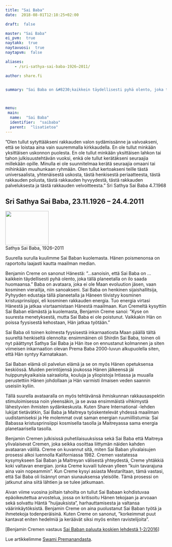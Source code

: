 ```yaml
---
title: "Sai Baba"
date:  2018-08-01T12:18:25+02:00

draft:  false

master: "Sai Baba"
ei_pvm:  true
naytakk:  true
naytavuosi:  true
naytapvm:  false

aliases:
    - /sri-sathya-sai-baba-1926–2011/

author: share.fi


summary: "Sai Baba on &#8230;kaikkein täydellisesti pyhä olento, joka tällä planeetalla on ilo saada huomaansa.&#8221; Baba on avataara, joka ei ole Maan evoluution jäsen..."


 
menu:
 main:
  name:  "Sai Baba"
  identifier:  "saibaba"
  parent:  "lisatietoa"
---
```

<p class="alustus">&#8221;Olen tullut sytyttääkseni rakkauden valon sydämissänne ja valvoakseni, että se loistaa aina vain suuremmalla kirkkaudella. En ole tullut minkään yksittäisen uskonnon puolesta. En ole tullut minkään yksittäisen lahkon tai tahon julkisuustehtävän vuoksi, enkä ole tullut kerätäkseni seuraajia millekään opille. Minulla ei ole suunnitelmaa kerätä seuraajia omaani tai mihinkään muuhunkaan ryhmään. Olen tullut kertoakseni teille tästä universaalista, yhtenäisestä uskosta, tästä henkisestä periaatteesta, tästä rakkauden polusta, tästä rakkauden hyvyydestä, tästä rakkauden palveluksesta ja tästä rakkauden velvoitteesta.&#8221; Sri Sathya Sai Baba 4.7.1968</p>
<h2>Sri Sathya Sai Baba, 23.11.1926 – 24.4.2011</h2>
<p class="alignright"><img src="https://sharefi-cdn.sirv.com/sharefi/sai_baba.jpg" width="135" height="107" alt="" /><br />Sathya Sai Baba, 1926–2011</p>
<p>Suurella surulla kuulimme Sai Baban kuolemasta. Hänen poismenonsa on raportoitu laajasti kautta maailman median.</p>
<p>Benjamin Creme on sanonut Hänestä: &#8221;&#8230;sanoisin, että Sai Baba on &#8230;kaikkein täydellisesti pyhä olento, joka tällä planeetalla on ilo saada huomaansa.&#8221; Baba on avataara, joka ei ole Maan evoluution jäsen, vaan kosminen vierailija, niin sanoakseni. Sai Baba on henkinen sijaishallitsija, Pyhyyden edustaja tällä planeetalla ja Häneen tiivistyy kosminen kristusprinsiippi, eli kosminen rakkauden energia. Tuo energia virtasi Hänestä ja jatkaa visrtaamistaan Hänestä maailmaan. Kun Cremeltä kysyttiin Sai Baban elämästä ja kuolemasta, Benjamin Creme sanoi: &#8221;Kyse on suuresta menetyksestä, mutta Sai Baba ei ole poistunut. Vaikkakin Hän on poissa fyysisestä kehostaan, Hän jatkaa työtään.&#8221;</p>
<p>Sai Baba oli toinen kolmesta fyysisestä inkarnaatiosta Maan päällä tältä suureltä henkiseltä olennolta: ensimmäinen oli Shirdin Sai Baba, toinen oli nyt päättynyt Sathya Sai Baba ja Hän itse on ennustanut kolmannen ja siten viimeisen inkarnaation olevan Prema Baba 2000-luvun alkupuolella siten, että Hän syntyy Karnatakaan.</p>
<p>Sai Baban elämä oli palvelun elämä ja se on myös Hänen opetuksensa keskiössä. Muiden perintöjensä joukossa Hänen jälkeensä jäi huippunykyaikaisia sairaaloita, kouluja ja yliopistoja Intiassa ja muualla perustettiin Hänen johdollaan ja Hän varmisti ilmaisen veden saannin useisiin kyliin.</p>
<p>Tällä suurella avataaralla on myös tehtävänsä ihmiskunnan rakkausaspektin stimuloimisessa noin yleensäkin, ja se avaa ensimmäistä vihkimystä lähestyvien ihmisten sydänkeskusta. Kuten Share International -lehden lukijat tietävätkin, Sai Baba ja Maitreya työskentelevät yhdessä maailman uudistamiseksi ja He molemmat ovat saman energian ruumiillistumia: Sai Babassa kristusprinsiippi kosmisella tasolla ja Maitreyassa sama energia planetaarisella tasolla.</p>
<p>Benjamin Cremen julkisissä puhetilaisuuksissa sekä Sai Baba että Maitreya ylivalaisevat Cremen, joka seikka osoittaa liittymän näiden kahden avataaran välillä. Creme on kuvannut sitä, miten Sai Baban ylivalaisujen prosessi alkoi luennolla Kaliforniassa 1982. Cremen vastatessa kysymykseen Sai Baban ja Maitreyan välisestä yhteydestä, Creme yhtäkkiä koki valtavan energian. jonka Creme kuvaili tulevan ylleen &#8221;kuin tavarajuna aina vain nopeammin&#8221;. Kun Creme kysyi asiasta Mestariltaan, tämä vastasi, että Sai Baba oli lisännyt oman siunauksensa yleisölle. Tämä prosessi on jatkunut aina siitä lähtien ja se tulee jatkumaan.</p>
<p>Aivan viime vuosina joiltain tahoilta on tullut Sai Babaan kohdistuvaa epäoikeutettua arvostelua, jossa on kritisoitu Hänen tekojaan ja arvoaan sekä solvattu Häntä &#8221;huijauksista&#8221;, harhauttamisesta ja valtansa väärinkäytöksistä. Benjamin Creme on aina puolustanut Sai Baban työtä ja ihmetekoja todenperäisinä. Kuten Creme on sanonut, &#8221;korkeimmat puut kantavat eniten hedelmiä ja keräävät siksi myös eniten ravistelijoita&#8221;.</p>
<p>[Benjamin Cremen vastaus <a href="/kysymyksia-ja-vastauksia-lehdesta-1-2-2016#saibaba" target="_blank">Sai Baban paluuta koskien lehdestä 1-2/2016</a>]</p>
<p>Lue artikkelimme <a href="/swami-premananda-1951-2011">Swami Premanandasta</a>.</p>